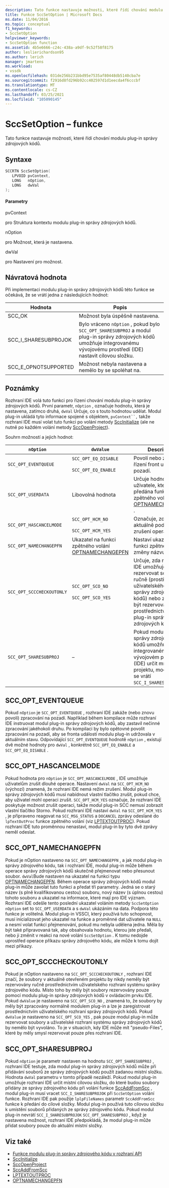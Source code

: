 ```yaml
---
description: Tato funkce nastavuje možnosti, které řídí chování modulu plug-in správy zdrojových kódů.
title: Funkce SccSetOption | Microsoft Docs
ms.date: 11/04/2016
ms.topic: conceptual
f1_keywords:
- SccSetOption
helpviewer_keywords:
- SccSetOption function
ms.assetid: 4b5e6666-c24c-438a-a9df-9c52f58f8175
author: leslierichardson95
ms.author: lerich
manager: jmartens
ms.workload:
- vssdk
ms.openlocfilehash: 031de256b231bbd95e7535af80448db5140cba7e
ms.sourcegitcommit: f2916d8fd296b92cc402597d1d1eecda4f6cccbf
ms.translationtype: MT
ms.contentlocale: cs-CZ
ms.lasthandoff: 03/25/2021
ms.locfileid: "105090145"
---
```

# <a name="sccsetoption-function"></a>SccSetOption – funkce
Tato funkce nastavuje možnosti, které řídí chování modulu plug-in správy zdrojových kódů.

## <a name="syntax"></a>Syntaxe

```cpp
SCCRTN SccSetOption(
   LPVOID pvContext,
   LONG   nOption,
   LONG   dwVal
);
```

#### <a name="parameters"></a>Parametry
 pvContext

pro Struktura kontextu modulu plug-in správy zdrojových kódů.

 nOption

pro Možnost, která je nastavena.

 dwVal

pro Nastavení pro možnost.

## <a name="return-value"></a>Návratová hodnota
 Při implementaci modulu plug-in správy zdrojových kódů této funkce se očekává, že se vrátí jedna z následujících hodnot:

|Hodnota|Popis|
|-----------|-----------------|
|SCC_OK|Možnost byla úspěšně nastavena.|
|SCC_I_SHARESUBPROJOK|Bylo vráceno `nOption` , pokud bylo `SCC_OPT_SHARESUBPROJ` a modul plug-in správy zdrojových kódů umožňuje integrovanému vývojovému prostředí (IDE) nastavit cílovou složku.|
|SCC_E_OPNOTSUPPORTED|Možnost nebyla nastavena a nemělo by se spoléhat na.|

## <a name="remarks"></a>Poznámky
 Rozhraní IDE volá tuto funkci pro řízení chování modulu plug-in správy zdrojových kódů. První parametr, `nOption` , označuje hodnotu, která je nastavena, zatímco druhá, `dwVal` Určuje, co s touto hodnotou udělat. Modul plug-in ukládá tyto informace spojené s objektem, `pvContext``,` takže rozhraní IDE musí volat tuto funkci po volání metody [SccInitialize](../extensibility/sccinitialize-function.md) (ale ne nutně po každém volání metody [SccOpenProject](../extensibility/sccopenproject-function.md)).

 Souhrn možností a jejich hodnot:

|`nOption`|`dwValue`|Description|
|---------------|---------------|-----------------|
|`SCC_OPT_EVENTQUEUE`|`SCC_OPT_EQ_DISABLE`<br /><br /> `SCC_OPT_EQ_ENABLE`|Povolí nebo zakáže řízení front událostí na pozadí.|
|`SCC_OPT_USERDATA`|Libovolná hodnota|Určuje hodnotu uživatele, která má být předána funkci zpětného volání [OPTNAMECHANGEPFN](../extensibility/optnamechangepfn.md) .|
|`SCC_OPT_HASCANCELMODE`|`SCC_OPT_HCM_NO`<br /><br /> `SCC_OPT_HCM_YES`|Označuje, zda IDE aktuálně podporuje zrušení operace.|
|`SCC_OPT_NAMECHANGEPFN`|Ukazatel na funkci zpětného volání [OPTNAMECHANGEPFN](../extensibility/optnamechangepfn.md)|Nastaví ukazatel na funkci zpětného volání změny názvu.|
|`SCC_OPT_SCCCHECKOUTONLY`|`SCC_OPT_SCO_NO`<br /><br /> `SCC_OPT_SCO_YES`|Určuje, zda rozhraní IDE umožňuje rezervovat soubory ručně (prostřednictvím uživatelského rozhraní správy zdrojových kódů) nebo zda musí být rezervovány pouze prostřednictvím modulu plug-in správy zdrojových kódů.|
|`SCC_OPT_SHARESUBPROJ`|–|Pokud modul plug-in správy zdrojových kódů umožňuje integrovanému vývojovém prostředí (IDE) určit místní složku projektu, modul plug-in se vrátí `SCC_I_SHARESUBPROJOK` .|

## <a name="scc_opt_eventqueue"></a>SCC_OPT_EVENTQUEUE
 Pokud `nOption` je `SCC_OPT_EVENTQUEUE` , rozhraní IDE zakáže (nebo znovu povolí) zpracování na pozadí. Například během kompilace může rozhraní IDE instruovat modul plug-in správy zdrojových kódů, aby zastavil nečinné zpracování jakéhokoli druhu. Po kompilaci by bylo opětovné povolit zpracování na pozadí, aby se fronta událostí modulu plug-in udržovala v aktuálním stavu. Odpovídající `SCC_OPT_EVENTQUEUE` hodnotě `nOption` , existují dvě možné hodnoty pro `dwVal` , konkrétně `SCC_OPT_EQ_ENABLE` a `SCC_OPT_EQ_DISABLE` .

## <a name="scc_opt_hascancelmode"></a>SCC_OPT_HASCANCELMODE
 Pokud hodnota pro `nOption` je `SCC_OPT_HASCANCELMODE` , IDE umožňuje uživatelům zrušit dlouhé operace. Nastavení `dwVal` na `SCC_OPT_HCM_NO` (výchozí) znamená, že rozhraní IDE nemá režim zrušení. Modul plug-in správy zdrojových kódů musí nabídnout vlastní tlačítko zrušit, pokud chce, aby uživatel mohl operaci zrušit. `SCC_OPT_HCM_YES` označuje, že rozhraní IDE poskytuje možnost zrušit operaci, takže modul plug-in SCC nemusí zobrazit vlastní tlačítko Storno. Pokud rozhraní IDE nastaví `dwVal` na `SCC_OPT_HCM_YES` , je připraveno reagovat na `SCC_MSG_STATUS` a `DOCANCEL` zprávy odeslané do `lpTextOutProc` funkce zpětného volání (viz [LPTEXTOUTPROC](../extensibility/lptextoutproc.md)). Pokud rozhraní IDE tuto proměnnou nenastaví, modul plug-in by tyto dvě zprávy neměl odeslat.

## <a name="scc_opt_namechangepfn"></a>SCC_OPT_NAMECHANGEPFN
 Pokud je nOption nastaveno na `SCC_OPT_NAMECHANGEPFN` , a jak modul plug-in správy zdrojového kódu, tak i rozhraní IDE, modul plug-in může během operace správy zdrojových kódů skutečně přejmenovat nebo přesunout soubor. `dwVal`Bude nastaven na ukazatel na funkci typu [OPTNAMECHANGEPFN](../extensibility/optnamechangepfn.md). Během operace správy zdrojových kódů modul plug-in může zavolat tuto funkci a předat tři parametry. Jedná se o starý název (s plně kvalifikovanou cestou) souboru, nový název (s úplnou cestou) tohoto souboru a ukazatel na informace, které mají pro IDE význam. Rozhraní IDE odešle tento poslední ukazatel voláním metody `SccSetOption` `nOption` set to `SCC_OPT_USERDATA` a s `dwVal` ukázáním na data. Podpora této funkce je volitelná. Modul plug-in VSSCI, který používá tuto schopnost, musí inicializovat jeho ukazatel na funkce a proměnné dat uživatele na `NULL` a nesmí volat funkci přejmenování, pokud mu nebyla udělena jedna. Měla by být také připravovaná tak, aby obsahovala hodnotu, kterou jste předali, nebo ji změnit v reakci na nové volání `SccSetOption` . K tomu nedojde uprostřed operace příkazu správy zdrojového kódu, ale může k tomu dojít mezi příkazy.

## <a name="scc_opt_scccheckoutonly"></a>SCC_OPT_SCCCHECKOUTONLY
 Pokud je nOption nastaveno na `SCC_OPT_SCCCHECKOUTONLY` , rozhraní IDE značí, že soubory v aktuálně otevřeném projektu by nikdy neměly být rezervovány ručně prostřednictvím uživatelského rozhraní systému správy zdrojového kódu. Místo toho by měly být soubory rezervovány pouze pomocí modulu plug-in správy zdrojových kódů v ovládacím prvku IDE. Pokud `dwValue` je nastaveno na `SCC_OPT_SCO_NO` , znamená to, že soubory by měly být zpracovány normálně modulem plug-in a lze je zaregistrovat prostřednictvím uživatelského rozhraní správy zdrojových kódů. Pokud `dwValue` je nastaveno na `SCC_OPT_SCO_YES` , pak pouze modul plug-in může rezervovat soubory a uživatelské rozhraní systému správy zdrojových kódů by nemělo být vyvoláno. To je v situacích, kdy IDE může mít "pseudo-Files", které by měly smysl rezervovat pouze přes rozhraní IDE.

## <a name="scc_opt_sharesubproj"></a>SCC_OPT_SHARESUBPROJ
 Pokud `nOption` je parametr nastaven na hodnotu `SCC_OPT_SHARESUBPROJ` , rozhraní IDE testuje, zda modul plug-in správy zdrojových kódů může při přidávání souborů ze správy zdrojových kódů použít zadanou místní složku. Hodnota `dwVal` parametru v tomto případě nezáleží. Pokud modul plug-in umožňuje rozhraní IDE určit místní cílovou složku, do které budou soubory přidány ze správy zdrojového kódu při volání funkce [SccAddFromScc](../extensibility/sccaddfromscc-function.md) , modul plug-in musí vracet `SCC_I_SHARESUBPROJOK` při `SccSetOption` volání funkce. Rozhraní IDE pak použije `lplpFileNames` parametr `SccAddFromScc` funkce k předání do cílové složky. Modul plug-in používá tuto cílovou složku k umístění souborů přidaných ze správy zdrojového kódu. Pokud modul plug-in nevrátí `SCC_I_SHARESUBPROJOK` `SCC_OPT_SHARESUBPROJ` , když je nastavena možnost, rozhraní IDE předpokládá, že modul plug-in může přidat soubory pouze do aktuální místní složky.

## <a name="see-also"></a>Viz také
- [Funkce modulu plug-in správy zdrojového kódu v rozhraní API](../extensibility/source-control-plug-in-api-functions.md)
- [SccInitialize](../extensibility/sccinitialize-function.md)
- [SccOpenProject](../extensibility/sccopenproject-function.md)
- [SccAddFromScc](../extensibility/sccaddfromscc-function.md)
- [LPTEXTOUTPROC](../extensibility/lptextoutproc.md)
- [OPTNAMECHANGEPFN](../extensibility/optnamechangepfn.md)
